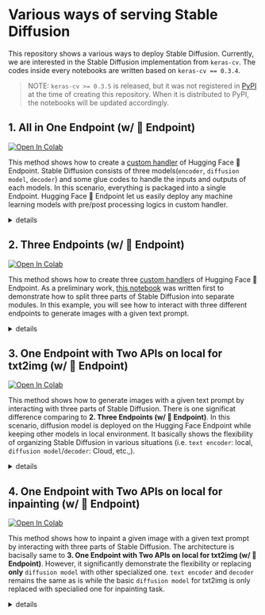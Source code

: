 # Various ways of serving Stable Diffusion 

This repository shows a various ways to deploy Stable Diffusion. Currently, we are interested in the Stable Diffusion implementation from `keras-cv`. The codes inside every notebooks are written based on `keras-cv == 0.3.4`.

> NOTE: `keras-cv >= 0.3.5` is released, but it was not registered in [PyPI](https://pypi.org/project/keras-cv/) at the time of creating this repository. When it is distributed to PyPI, the notebooks will be updated accordingly.

## 1. All in One Endpoint (w/ 🤗 Endpoint) 

<a target="_blank" href="https://colab.research.google.com/github/deep-diver/keras-sd-serving/blob/main/hf_single_endpoint.ipynb">
  <img src="https://colab.research.google.com/assets/colab-badge.svg" alt="Open In Colab"/>
</a>

This method shows how to create a [custom handler](https://huggingface.co/docs/inference-endpoints/guides/custom_handler) of Hugging Face 🤗 Endpoint. Stable Diffusion consists of three models(`encoder`, `diffusion model`, `decoder`) and some glue codes to handle the inputs and outputs of each models. In this scenario, everything is packaged into a single Endpoint. Hugging Face 🤗 Endpoint let us easily deploy any machine learning models with pre/post processing logics in custom handler.

<details><summary>details</summary>
<p>

<p align="center">
<img src="https://i.ibb.co/0Kpnn8g/2022-12-19-2-57-28.png" width="50%"/>
</p>

</p>
</details>

## 2. Three Endpoints (w/ 🤗 Endpoint) 

<a target="_blank" href="https://colab.research.google.com/github/deep-diver/keras-sd-serving/blob/main/hf_multiple_endpoints.ipynb">
  <img src="https://colab.research.google.com/assets/colab-badge.svg" alt="Open In Colab"/>
</a>

This method shows how to create three [custom handler](https://huggingface.co/docs/inference-endpoints/guides/custom_handler)s of Hugging Face 🤗 Endpoint. As a preliminary work, [this notebook](https://github.com/deep-diver/keras-sd-serving/blob/main/model_sepration_without_endpoint.ipynb) was written first to demonstrate how to split three parts of Stable Diffusion into separate modules. In this example, you will see how to interact with three different endpoints to generate images with a given text prompt.

<details><summary>details</summary>
<p>

<p align="center">
<img src="https://i.ibb.co/1dCGfm9/2022-12-19-3-27-14.png" width="50%"/>
</p>

</p>
</details>

## 3. One Endpoint with Two APIs on local for txt2img (w/ 🤗 Endpoint) 

<a target="_blank" href="https://colab.research.google.com/github/deep-diver/keras-sd-serving/blob/main/hf_endpoint_dm_while_local_ed.ipynb">
  <img src="https://colab.research.google.com/assets/colab-badge.svg" alt="Open In Colab"/>
</a>

This method shows how to generate images with a given text prompt by interacting with three parts of Stable Diffusion. There is one significat difference comparing to **2. Three Endpoints (w/ 🤗 Endpoint)**. In this scenario, diffusion model is deployed on the Hugging Face Endpoint while keeping other models in local environment. It basically shows the flexibility of organizing Stable Diffusion in various situations (i.e. `text encoder`: local, `diffusion model`/`decoder`: Cloud, etc.,).

<details><summary>details</summary>
<p>

<p align="center">
<img src="https://i.ibb.co/f2NHXYh/2022-12-19-3-27-10.png" width="50%"/>
</p>

</p>
</details>

## 4. One Endpoint with Two APIs on local for inpainting (w/ 🤗 Endpoint) 

<a target="_blank" href="https://colab.research.google.com/github/deep-diver/keras-sd-serving/blob/main/hf_endpoint_dm_while_local_ed_inpaint.ipynb">
  <img src="https://colab.research.google.com/assets/colab-badge.svg" alt="Open In Colab"/>
</a>

This method shows how to inpaint a given image with a given text prompt by interacting with three parts of Stable Diffusion. The architecture is bacisally same to **3. One Endpoint with Two APIs on local for txt2img (w/ 🤗 Endpoint)**. However, it significantly demonstrate the flexibility or replacing **only** `diffusion model` with other specialized one. `text encoder` and `decoder` remains the same as is while the basic `diffusion model` for txt2img is only replaced with specialied one for inpainting task.

<details><summary>details</summary>
<p>

<p align="center">
<img src="https://i.ibb.co/fv30h2M/2022-12-20-3-17-57.png" width="50%"/>
</p>

</p>
</details>
